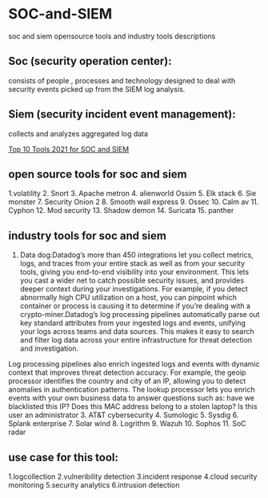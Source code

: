 # SOC-and-SIEM
soc and siem opensource tools and industry tools descriptions
## Soc (security operation center):
consists of people , processes and technology designed to deal with security events picked up from the SIEM log analysis.


## Siem (security incident event management):
collects and analyzes aggregated log data

<a href="https://www.comparitech.com/net-admin/siem-tools/">Top 10 Tools 2021 for SOC and SIEM </a>


## open source tools for soc and siem 
1.volatility
2. Snort
3. Apache metron
4. alienworld Ossim
5. Elk stack
6. Sie monster
7. Security Onion 2
8. Smooth wall express
9. Ossec
10. Calm av
11. Cyphon
12. Mod security
13. Shadow demon
14. Suricata
15. panther

## industry tools for soc and siem
1. Data dog:Datadog’s more than 450 integrations let you collect metrics, logs, and traces from your entire stack as well as from your security tools, giving you end-to-end visibility into your environment. This lets you cast a wider net to catch possible security issues, and provides deeper context during your investigations. For example, if you detect abnormally high CPU utilization on a host, you can pinpoint which container or process is causing it to determine if you’re dealing with a crypto-miner.Datadog’s log processing pipelines automatically parse out key standard attributes from your ingested logs and events, unifying your logs across teams and data sources. This makes it easy to search and filter log data across your entire infrastructure for threat detection and investigation.

Log processing pipelines also enrich ingested logs and events with dynamic context that improves threat detection accuracy. For example, the geoip processor identifies the country and city of an IP, allowing you to detect anomalies in authentication patterns. The lookup processor lets you enrich events with your own business data to answer questions such as: have we blacklisted this IP? Does this MAC address belong to a stolen laptop? Is this user an administrator
3. AT&T cybersecurity
4. Sumologic
5. Sysdig
6. Splank enterprise
7. Solar wind
8. Logrithm
9. Wazuh
10. Sophos
11. SoC radar


## use case for this tool:

1.logcollection
2.vulneribility detection
3.incident response
4.cloud security monitoring
5.security analytics
6.intrusion detection
